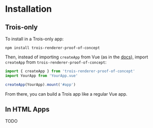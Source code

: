 # Installation

## Trois-only

To install in a Trois-only app:

`npm install trois-renderer-proof-of-concept`

Then, instead of importing `createApp` from Vue (as in the [docs](https://v3.vuejs.org/api/global-api.html#createapp)), import `createApp` from `trois-renderer-proof-of-concept`:

```js
import { createApp } from 'trois-renderer-proof-of-concept'
import YourApp from 'YourApp.vue'

createApp(YourApp).mount('#app')
```

From there, you can build a Trois app like a regular Vue app.

## In HTML Apps

TODO
